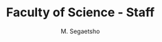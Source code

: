 ---
layout: profile
fname: Moeng
lname: Segaetsho
prefix: Mr.
name: Mr. Moeng Segaetsho
department: Faculty of Science
title: Faculty of Science - Staff
position: Manager, HR
subtitle: M. Segaetsho
qualifications:
    - BA (UB).
    - MSc HRM (Salford University UK).
office: Block DNP, Office DNP
email: DNP@mopipi.ub.bw
phone: 355-DNP
img: segaetsho.jpg

bio: "This is template bio info for profiles in which;
    (a) We haven't received any data for or 
    (b) We are still in the process of uploading the data.
    If option *A* is the case, kindly send your profile details to our data collectors in the 'Contact Us' link in the menu. Thank you.
    "
    
---